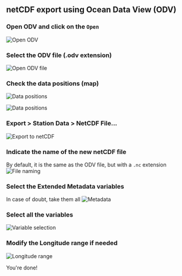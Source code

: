 ## netCDF export using Ocean Data View (ODV)

### Open ODV and click on the `Open`
![Open ODV](./figures/ODV_nc01.png "Open ODV software")

### Select the ODV file (.odv extension)
![Open ODV file](./figures/ODV_nc02.png "Open ODV file")

### Check the data positions (map)
![Data positions](./figures/ODV_nc03.png "Data positions")

![Data positions](./figures/ODV_nc04.png "Data positions")

### Export > Station Data > NetCDF File...
![Export to netCDF](./figures/ODV_nc05.png "Export to netCDF")

### Indicate the name of the new netCDF file
By default, it is the same as the ODV file, but with a `.nc` extension
![File naming](./figures/ODV_nc06.png "File naming")

### Select the Extended Metadata variables
In case of doubt, take them all
![Metadata](./figures/ODV_nc07.png "Metadata")

### Select all the variables
![Variable selection](./figures/ODV_nc08.png "Variable selection")

### Modify the Longitude range if needed
![Longitude range](./figures/ODV_nc09.png "Longitude range")

You're done!
